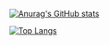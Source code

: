 [![Anurag's GitHub stats](https://github-readme-stats.vercel.app/api?username=RobsonTotti&count_private=true&show_icons=true&theme=tokyonight)](https://github.com/anuraghazra/github-readme-stats)

[![Top Langs](https://github-readme-stats.vercel.app/api/top-langs/?username=RobsonTotti)](https://github.com/anuraghazra/github-readme-stats)

